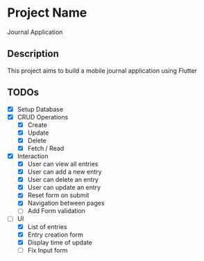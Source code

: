 # Project Name

Journal Application

## Description

This project aims to build a mobile journal application using Flutter

## TODOs

- [x] Setup Database
- [x] CRUD Operations
  - [x] Create
  - [x] Update
  - [x] Delete
  - [x] Fetch / Read
- [x] Interaction
  - [x] User can view all entries
  - [x] User can add a new entry
  - [x] User can delete an entry
  - [x] User can update an entry
  - [x] Reset form on submit
  - [x] Navigation between pages
  - [ ] Add Form validation
- [ ] UI
  - [x] List of entries
  - [x] Entry creation form
  - [x] Display time of update
  - [ ] Fix Input form

